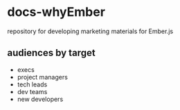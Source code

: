 # docs-whyEmber
repository for developing marketing materials for Ember.js

## audiences by target
- execs
- project managers
- tech leads
- dev teams
- new developers
